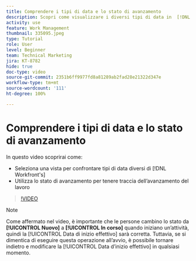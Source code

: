 ```yaml
---
title: Comprendere i tipi di data e lo stato di avanzamento
description: Scopri come visualizzare i diversi tipi di data in  [!DNL  Workfront]  e utilizza lo stato di avanzamento per aiutarti a tenere traccia dell’avanzamento del lavoro.
activity: use
feature: Work Management
thumbnail: 335095.jpeg
type: Tutorial
role: User
level: Beginner
team: Technical Marketing
jira: KT-8782
hide: true
doc-type: video
source-git-commit: 2351b6ff9977fd8a81289ab2fad28e21322d347e
workflow-type: tm+mt
source-wordcount: '111'
ht-degree: 100%

---
```


# Comprendere i tipi di data e lo stato di avanzamento

In questo video scoprirai come:

* Seleziona una vista per confrontare tipi di data diversi di [!DNL Workfront's]
* Utilizza lo stato di avanzamento per tenere traccia dell’avanzamento del lavoro

>[!VIDEO](https://video.tv.adobe.com/v/335095/?quality=12&learn=on)

>[!NOTE]
>
>Come affermato nel video, è importante che le persone cambino lo stato da **[!UICONTROL Nuovo]** a **[!UICONTROL In corso]** quando iniziano un’attività, quindi la [!UICONTROL Data di inizio effettivo] sarà corretta. Tuttavia, se si dimentica di eseguire questa operazione all’avvio, è possibile tornare indietro e modificare la [!UICONTROL Data d’inizio effettivo] in qualsiasi momento.


<!---
Task progress status overview
Definitions for the project, task, and issue dates within Workfront
Project timelines
--->
